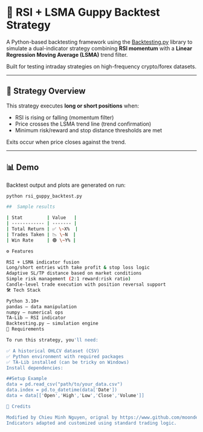 # 🧪 RSI + LSMA Guppy Backtest Strategy

A Python-based backtesting framework using the [Backtesting.py](https://kernc.github.io/backtesting.py/) library to simulate a dual-indicator strategy combining **RSI momentum** with a **Linear Regression Moving Average (LSMA)** trend filter.

Built for testing intraday strategies on high-frequency crypto/forex datasets.

---

## 🧠 Strategy Overview

This strategy executes **long or short positions** when:

- RSI is rising or falling (momentum filter)
- Price crosses the LSMA trend line (trend confirmation)
- Minimum risk/reward and stop distance thresholds are met

Exits occur when price closes against the trend.

---

## 📊 Demo

Backtest output and plots are generated on run:

```bash
python rsi_guppy_backtest.py

##  Sample results

| Stat         | Value   |
| ------------ | ------- |
| Total Return | ✅ \~X%  |
| Trades Taken | 📉 \~N  |
| Win Rate     | 🟢 \~Y% |

⚙️ Features

RSI + LSMA indicator fusion
Long/short entries with take profit & stop loss logic
Adaptive SL/TP distance based on market conditions
Simple risk management (2:1 reward:risk ratio)
Candle-level trade execution with position reversal support
🛠 Tech Stack

Python 3.10+
pandas – data manipulation
numpy – numerical ops
TA-Lib – RSI indicator
Backtesting.py – simulation engine
🔐 Requirements

To run this strategy, you'll need:

✅ A historical OHLCV dataset (CSV)
✅ Python environment with required packages
✅ TA-Lib installed (can be tricky on Windows)
Install dependencies:

##Setup Example
data = pd.read_csv("path/to/your_data.csv")
data.index = pd.to_datetime(data['Date'])
data = data[['Open','High','Low','Close','Volume']]

🙏 Credits

Modified by Chieu Minh Nguyen, orignal by https://www.github.com/moondevonyt
Indicators adapted and customized using standard trading logic.


